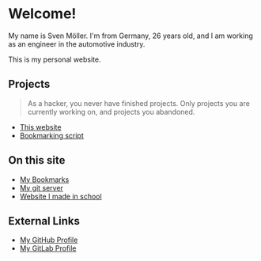 # Welcome!

My name is Sven Möller.
I'm from Germany, 26 years old,
and I am working as an engineer in the automotive industry.

This is my personal website.

## Projects

> As a hacker, you never have finished projects.
> Only projects you are currently working on,
> and projects you abandoned.

* [This website](README.md)
* [Bookmarking script](https://svenmoeller.xyz/git/dotfiles/file/bin/.local/bin/bm.html)

## On this site

* [My Bookmarks](bookmarks)
* [My git server](https://git.svenmoeller.xyz)
* [Website I made in school](https://the-berlin-blues.svenmoeller.xyz)

## External Links

* [My GitHub Profile](https://github.com/svemoe)
* [My GitLab Profile](https://gitlab.com/svemoe)
